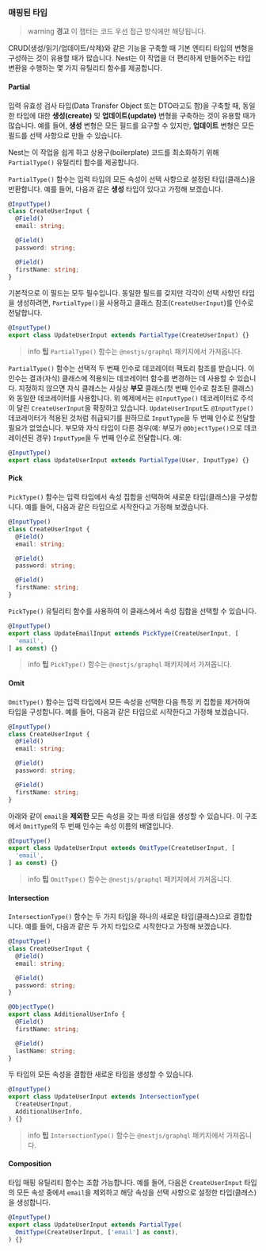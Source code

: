 ### 매핑된 타입

> warning **경고** 이 챕터는 코드 우선 접근 방식에만 해당됩니다.

CRUD(생성/읽기/업데이트/삭제)와 같은 기능을 구축할 때 기본 엔티티 타입의 변형을 구성하는 것이 유용할 때가 많습니다. Nest는 이 작업을 더 편리하게 만들어주는 타입 변환을 수행하는 몇 가지 유틸리티 함수를 제공합니다.

#### Partial

입력 유효성 검사 타입(Data Transfer Object 또는 DTO라고도 함)을 구축할 때, 동일한 타입에 대한 **생성(create)** 및 **업데이트(update)** 변형을 구축하는 것이 유용할 때가 많습니다. 예를 들어, **생성** 변형은 모든 필드를 요구할 수 있지만, **업데이트** 변형은 모든 필드를 선택 사항으로 만들 수 있습니다.

Nest는 이 작업을 쉽게 하고 상용구(boilerplate) 코드를 최소화하기 위해 `PartialType()` 유틸리티 함수를 제공합니다.

`PartialType()` 함수는 입력 타입의 모든 속성이 선택 사항으로 설정된 타입(클래스)을 반환합니다. 예를 들어, 다음과 같은 **생성** 타입이 있다고 가정해 보겠습니다.

```typescript
@InputType()
class CreateUserInput {
  @Field()
  email: string;

  @Field()
  password: string;

  @Field()
  firstName: string;
}
```

기본적으로 이 필드는 모두 필수입니다. 동일한 필드를 갖지만 각각이 선택 사항인 타입을 생성하려면, `PartialType()`을 사용하고 클래스 참조(`CreateUserInput`)를 인수로 전달합니다.

```typescript
@InputType()
export class UpdateUserInput extends PartialType(CreateUserInput) {}
```

> info **팁** `PartialType()` 함수는 `@nestjs/graphql` 패키지에서 가져옵니다.

`PartialType()` 함수는 선택적 두 번째 인수로 데코레이터 팩토리 참조를 받습니다. 이 인수는 결과(자식) 클래스에 적용되는 데코레이터 함수를 변경하는 데 사용할 수 있습니다. 지정하지 않으면 자식 클래스는 사실상 **부모** 클래스(첫 번째 인수로 참조된 클래스)와 동일한 데코레이터를 사용합니다. 위 예제에서는 `@InputType()` 데코레이터로 주석이 달린 `CreateUserInput`을 확장하고 있습니다. `UpdateUserInput`도 `@InputType()` 데코레이터가 적용된 것처럼 취급되기를 원하므로 `InputType`을 두 번째 인수로 전달할 필요가 없었습니다. 부모와 자식 타입이 다른 경우(예: 부모가 `@ObjectType()`으로 데코레이션된 경우) `InputType`을 두 번째 인수로 전달합니다. 예:

```typescript
@InputType()
export class UpdateUserInput extends PartialType(User, InputType) {}
```

#### Pick

`PickType()` 함수는 입력 타입에서 속성 집합을 선택하여 새로운 타입(클래스)을 구성합니다. 예를 들어, 다음과 같은 타입으로 시작한다고 가정해 보겠습니다.

```typescript
@InputType()
class CreateUserInput {
  @Field()
  email: string;

  @Field()
  password: string;

  @Field()
  firstName: string;
}
```

`PickType()` 유틸리티 함수를 사용하여 이 클래스에서 속성 집합을 선택할 수 있습니다.

```typescript
@InputType()
export class UpdateEmailInput extends PickType(CreateUserInput, [
  'email',
] as const) {}
```

> info **팁** `PickType()` 함수는 `@nestjs/graphql` 패키지에서 가져옵니다.

#### Omit

`OmitType()` 함수는 입력 타입에서 모든 속성을 선택한 다음 특정 키 집합을 제거하여 타입을 구성합니다. 예를 들어, 다음과 같은 타입으로 시작한다고 가정해 보겠습니다.

```typescript
@InputType()
class CreateUserInput {
  @Field()
  email: string;

  @Field()
  password: string;

  @Field()
  firstName: string;
}
```

아래와 같이 `email`을 **제외한** 모든 속성을 갖는 파생 타입을 생성할 수 있습니다. 이 구조에서 `OmitType`의 두 번째 인수는 속성 이름의 배열입니다.

```typescript
@InputType()
export class UpdateUserInput extends OmitType(CreateUserInput, [
  'email',
] as const) {}
```

> info **팁** `OmitType()` 함수는 `@nestjs/graphql` 패키지에서 가져옵니다.

#### Intersection

`IntersectionType()` 함수는 두 가지 타입을 하나의 새로운 타입(클래스)으로 결합합니다. 예를 들어, 다음과 같은 두 가지 타입으로 시작한다고 가정해 보겠습니다.

```typescript
@InputType()
class CreateUserInput {
  @Field()
  email: string;

  @Field()
  password: string;
}

@ObjectType()
export class AdditionalUserInfo {
  @Field()
  firstName: string;

  @Field()
  lastName: string;
}
```

두 타입의 모든 속성을 결합한 새로운 타입을 생성할 수 있습니다.

```typescript
@InputType()
export class UpdateUserInput extends IntersectionType(
  CreateUserInput,
  AdditionalUserInfo,
) {}
```

> info **팁** `IntersectionType()` 함수는 `@nestjs/graphql` 패키지에서 가져옵니다.

#### Composition

타입 매핑 유틸리티 함수는 조합 가능합니다. 예를 들어, 다음은 `CreateUserInput` 타입의 모든 속성 중에서 `email`을 제외하고 해당 속성을 선택 사항으로 설정한 타입(클래스)을 생성합니다.

```typescript
@InputType()
export class UpdateUserInput extends PartialType(
  OmitType(CreateUserInput, ['email'] as const),
) {}
```
